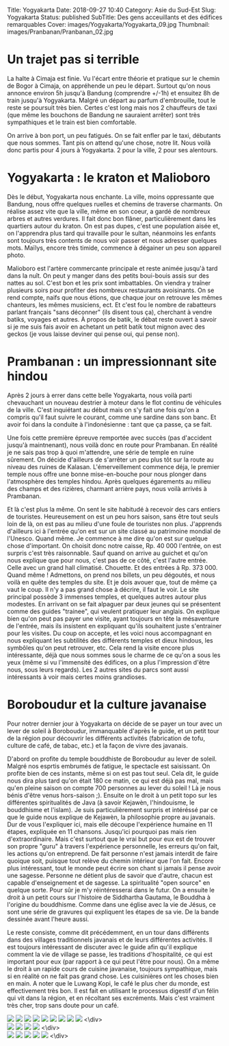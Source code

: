 Title: Yogyakarta
Date: 2018-09-27 10:40
Category: Asie du Sud-Est
Slug: Yogyakarta
Status: published
SubTitle: Des gens acceuillants et des édifices remarquables
Cover: images/Yogyakarta/Yogyakarta_09.jpg
Thumbnail: images/Pranbanan/Pranbanan_02.jpg

# Un trajet pas si terrible
La halte à Cimaja est finie. Vu l'écart entre théorie et pratique sur le chemin de Bogor à Cimaja, on appréhende un peu le départ. Surtout qu'on nous annonce environ 5h jusqu'à Bandung (comprendre +/-1h) et ensuitez 8h de train jusqu'à Yogyakarta. Malgré un départ au parfum d'embrouille, tout le reste se poursuit très bien. Certes c'est long mais nos 2 chauffeurs de taxi (que même les bouchons de Bandung ne sauraient arrêter) sont très sympathiques et le train est bien comfortable.

On arrive à bon port, un peu fatigués. On se fait enfler par le taxi, débutants que nous sommes. Tant pis on attend qu'une chose, notre lit.
Nous voilà donc partis pour 4 jours à Yogyakarta. 2 pour la ville, 2 pour ses alentours.

# Yogyakarta : le kraton et Malioboro
Dès le début, Yogyakarta nous enchante. La ville, moins oppressante que Bandung, nous offre quelques ruelles et chemins de traverse charmants. On réalise assez vite que la ville, même en son coeur, a gardé de nombreux arbres et autres verdures. Il fait donc bon flâner, particulièrement dans les quartiers autour du kraton. On est pas dupes, c'est une population aisée et, on l'apprendra plus tard qui travaille pour le sultan, néanmoins les enfants sont toujours très contents de nous voir passer et nous adresser quelques mots. Maïlys, encore très timide, commence à dégainer un peu son appareil photo.

Malioboro est l'artère commercante principale et reste animée jusqu'à tard dans la nuît. On peut y manger dans des petits boui-bouis assis sur des nattes au sol. C'est bon et les prix sont imbattables. On viendra y traîner plusieurs soirs pour profiter des nombreux restaurants avoisinants. On se rend compte, naifs que nous étions, que chaque jour on retrouve les mêmes chanteurs, les mêmes musiciens, ect. Et c'est fou le nombre de rabatteurs parlant français "sans déconner" (ils disent tous ça), cherchant à vendre batiks, voyages et autres. À propos de batik, le débat reste ouvert à savoir si je me suis fais avoir en achetant un petit batik tout mignon avec des geckos (je vous laisse deviner qui pense oui, qui pense non).

# Prambanan : un impressionnant site hindou
Après 2 jours à errer dans cette belle Yogyakarta, nous voilà parti chevauchant un nouveau destrier à moteur dans le flot continu de véhicules de la ville. C'est inquiétant au début mais on s'y fait une fois qu'on a compris qu'il faut suivre le courant, comme une sardine dans son banc. Et avoir foi dans la conduite à l'indonésienne : tant que ça passe, ça se fait.

Une fois cette première épreuve remportée avec succès (pas d'accident jusqu'à maintnenant), nous voilà donc en route pour Prambanan. En réalité je ne sais pas trop à quoi m'attendre, une série de temple en ruine sûrement. On décide d'ailleurs de s'arrêter un peu plus tôt sur la route au niveau des ruines de Kalasan. L'émerveillement commence déja, le premier temple nous offre une bonne mise-en-bouche pour nous plonger dans l'atmosphère des temples hindou.
Après quelques égarements au milieu des champs et des rizières, charmant arrière pays, nous voilà arrivés à Prambanan.

Et là c'est plus la même. On sent le site habitudé à recevoir des cars entiers de touristes. Heureusement on est un peu hors saison, sans être tout seuls loin de là, on est pas au milieu d'une foule de touristes non plus. J'apprends d'ailleurs ici à l'entrée qu'on est sur un site classé au patrimoine mondial de l'Unesco. Quand même. Je commence à me dire qu'on est sur quelque chose d'important.
On choisit donc notre caisse, Rp. 40 000 l'entrée, on est surpris c'est très raisonnable. Sauf quand on arrive au guichet et qu'on nous explique que pour nous, c'est pas de ce côté, c'est l'autre entrée. Celle avec un grand hall climatisé. Chouette. Et des entrées à Rp. 373 000. Quand même !
Admettons, on prend nos billets, un peu dégoutés, et nous voilà en quête des temples du site. Et je dois avouer que, tout de même ça vaut le coup. Il n'y a pas grand chose à décrire, il faut le voir. Le site principal possède 3 immenses temples, et quelques autres autour plus modestes. En arrivant on se fait alpaguer par deux jeunes qui se présentent comme des guides "trainee", qui veulent pratiquer leur anglais. On explique bien qu'on peut pas payer une visite, ayant toujours en tête la mésaventure de l'entrée, mais ils insistent en expliquant qu'ils souhaitent juste s'entrainer pour les visites. Du coup on accepte, et les voici nous accompagnant en nous expliquant les subtilités des différents temples et dieux hindous, les symbôles qu'on peut retrouver, etc. Cela rend la visite encore plus intéressante, déjà que nous sommes sous le charme de ce qu'on a sous les yeux (même si vu l'immensité des édifices, on a plus l'impression d'être nous, sous leurs regards).
Les 2 autres sites du parcs sont aussi intéressants à voir mais certes moins grandioses.

# Boroboudur et la culture javanaise
Pour notrer dernier jour à Yogyakarta on décide de se payer un tour avec un lever de soleil à Boroboudur, immanquable d'après le guide, et un petit tour de la région pour découvrir les différents activités (fabrication de tofu, culture de café, de tabac, etc.) et la façon de vivre des javanais.

D'abord on profite du temple bouddhiste de Boroboudur au lever de soleil. Malgré nos esprtis embrumés de fatigue, le spectacle est saisissant. On profite bien de ces instants, même si on est pas tout seul. Cela dit, le guide nous dira plus tard qu'on était 180 ce matin, ce qui est déjà pas mal, mais qu'en pleine saison on compte 700 personnes au lever du soleil ! Là je nous bénis d'être venus hors-saison ;).
Ensuite on le droit à un petit topo sur les différentes spiritualités de Java (à savoir Kejawèn, l'hindouisme, le bouddhisme et l'islam). Je suis particulièrement surpris et intéréssé par ce que le guide nous explique de Kejawèn, la philosophie propre au javanais. Dur de vous l'expliquer ici, mais elle découpe l'expérience humaine en 11 étapes, expliquée en 11 chansons. Jusqu'ici pourquoi pas mais rien d'extraordinaire. Mais c'est surtout que le vrai but pour eux est de trouver son propre "guru" à travers l'expérience personnelle, les erreurs qu'on fait, les actions qu'on entreprend. De fait personne n'est jamais interdit de faire quoique soit, puisque tout relève du chemin intérieur que l'on fait. Encore plus intéressant, tout le monde peut écrire son chant si jamais il pense avoir une sagesse. Personne ne détient plus de savoir que d'autre, chacun est capable d'enseignement et de sagesse. La spiritualité "open source" en quelque sorte. Pour sûr je m'y réintéresserai dans le futur.
On a ensuite le droit à un petit cours sur l'histoire de Siddhartha Gautama, le Bouddha à l'origine du bouddhisme. Comme dans une église avec la vie de Jésus, ce sont une série de gravures qui expliquent les étapes de sa vie. De la bande dessinée avant l'heure aussi.

Le reste consiste, comme dit précédemment, en un tour dans différents dans des villages traditionnels javanais et de leurs différentes activités. Il est toujours intéressant de discuter avec le guide afin qu'il explique comment la vie de village se passe, les traditions d'hospitalité, ce qui est important pour eux (par rapport à ce qui peut l'être pour nous). On a même le droit à un rapide cours de cuisine javanaise, toujours sympathique, mais si en réalité on ne fait pas grand chose. Les cuisinières ont les choses bien en main.
A noter que le Luwang Kopi, le café le plus cher du monde, est effectivement très bon. Il est fait en utilisant le processus digestif d'un félin qui vit dans la région, et en récoltant ses excréments. Mais c'est vraiment très cher, trop sans doute pour un café.

<div class="galleria" style="margin:auto">
    <img src="images/Yogyakarta/Yogyakarta_01.jpg">
    <img src="images/Yogyakarta/Yogyakarta_02.jpg">
    <img src="images/Yogyakarta/Yogyakarta_03.jpg">
    <img src="images/Yogyakarta/Yogyakarta_04.jpg">
    <img src="images/Yogyakarta/Yogyakarta_05.jpg">
    <img src="images/Yogyakarta/Yogyakarta_06.jpg">
    <img src="images/Yogyakarta/Yogyakarta_07.jpg">
    <img src="images/Yogyakarta/Yogyakarta_08.jpg">
    <img src="images/Yogyakarta/Yogyakarta_09.jpg">
<\div>
<div class="galleria" style="margin:auto">
    <img src="images/Pranbanan/Pranbanan_01.jpg">
    <img src="images/Pranbanan/Pranbanan_02.jpg">
    <img src="images/Pranbanan/Pranbanan_03.jpg">
    <img src="images/Pranbanan/Pranbanan_04.jpg">
<\div>
<div class="galleria" style="margin:auto">
    <img src="images/Boroboudur/Boroboudur_01.jpg">
    <img src="images/Boroboudur/Boroboudur_02.jpg">
    <img src="images/Boroboudur/Boroboudur_03.jpg">
    <img src="images/Boroboudur/Boroboudur_04.jpg">
    <img src="images/Boroboudur/Boroboudur_05.jpg">
<\div>
<script>
	(function() { 
            Galleria.loadTheme('https://cdnjs.cloudflare.com/ajax/libs/galleria/1.5.7/themes/classic/galleria.classic.min.js');
            Galleria.run('.galleria');
        }());
</script>